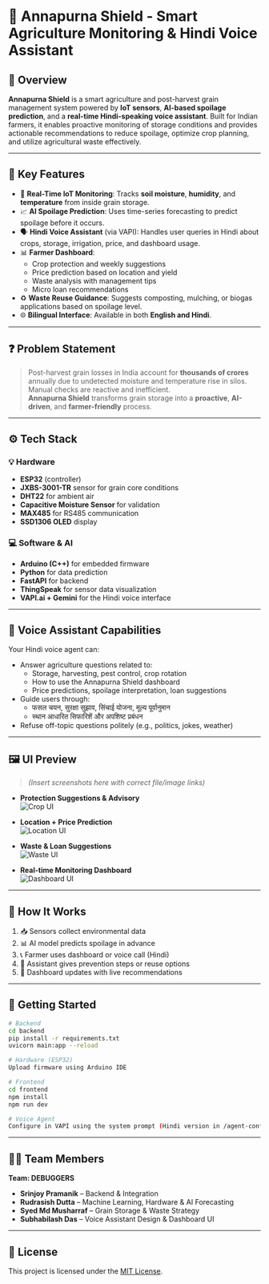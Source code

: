 
# 🌾 Annapurna Shield - Smart Agriculture Monitoring & Hindi Voice Assistant

## 🚀 Overview
**Annapurna Shield** is a smart agriculture and post-harvest grain management system powered by **IoT sensors**, **AI-based spoilage prediction**, and a **real-time Hindi-speaking voice assistant**. Built for Indian farmers, it enables proactive monitoring of storage conditions and provides actionable recommendations to reduce spoilage, optimize crop planning, and utilize agricultural waste effectively.

---

## 🔧 Key Features

- 📡 **Real-Time IoT Monitoring**: Tracks **soil moisture**, **humidity**, and **temperature** from inside grain storage.
- 📈 **AI Spoilage Prediction**: Uses time-series forecasting to predict spoilage before it occurs.
- 🗣️ **Hindi Voice Assistant** (via VAPI): Handles user queries in Hindi about crops, storage, irrigation, price, and dashboard usage.
- 📊 **Farmer Dashboard**:
  - Crop protection and weekly suggestions
  - Price prediction based on location and yield
  - Waste analysis with management tips
  - Micro loan recommendations
- ♻️ **Waste Reuse Guidance**: Suggests composting, mulching, or biogas applications based on spoilage level.
- 🌐 **Bilingual Interface**: Available in both **English and Hindi**.

---

## ❓ Problem Statement

> Post-harvest grain losses in India account for **thousands of crores** annually due to undetected moisture and temperature rise in silos. Manual checks are reactive and inefficient.  
> **Annapurna Shield** transforms grain storage into a **proactive**, **AI-driven**, and **farmer-friendly** process.

---

## ⚙️ Tech Stack

### 💡 Hardware
- **ESP32** (controller)
- **JXBS-3001-TR** sensor for grain core conditions
- **DHT22** for ambient air
- **Capacitive Moisture Sensor** for validation
- **MAX485** for RS485 communication
- **SSD1306 OLED** display

### 💻 Software & AI
- **Arduino (C++)** for embedded firmware
- **Python** for data prediction
- **FastAPI** for backend
- **ThingSpeak** for sensor data visualization
- **VAPI.ai + Gemini** for the Hindi voice interface

---

## 🧠 Voice Assistant Capabilities

Your Hindi voice agent can:

- Answer agriculture questions related to:
  - Storage, harvesting, pest control, crop rotation
  - How to use the Annapurna Shield dashboard
  - Price predictions, spoilage interpretation, loan suggestions
- Guide users through:
  - फसल चयन, सुरक्षा सुझाव, सिंचाई योजना, मूल्य पूर्वानुमान
  - स्थान आधारित सिफारिशें और अपशिष्ट प्रबंधन
- Refuse off-topic questions politely (e.g., politics, jokes, weather)

---

## 🖼️ UI Preview

> *(Insert screenshots here with correct file/image links)*

- **Protection Suggestions & Advisory**  
  ![Crop UI](link-to-image)

- **Location + Price Prediction**  
  ![Location UI](link-to-image)

- **Waste & Loan Suggestions**  
  ![Waste UI](link-to-image)

- **Real-time Monitoring Dashboard**  
  ![Dashboard UI](link-to-image)

---

## 📌 How It Works

1. 📥 Sensors collect environmental data
2. 📊 AI model predicts spoilage in advance
3. 📞 Farmer uses dashboard or voice call (Hindi)
4. 🧾 Assistant gives prevention steps or reuse options
5. 🔄 Dashboard updates with live recommendations

---

## 🧪 Getting Started

```bash
# Backend
cd backend
pip install -r requirements.txt
uvicorn main:app --reload

# Hardware (ESP32)
Upload firmware using Arduino IDE

# Frontend
cd frontend
npm install
npm run dev

# Voice Agent
Configure in VAPI using the system prompt (Hindi version in /agent-config)
```

---

## 👨‍🌾 Team Members

**Team: DEBUGGERS**

- **Srinjoy Pramanik** – Backend & Integration  
- **Rudrasish Dutta** – Machine Learning, Hardware & AI Forecasting  
- **Syed Md Musharraf** – Grain Storage & Waste Strategy  
- **Subhabilash Das** – Voice Assistant Design & Dashboard UI  

---

## 📄 License

This project is licensed under the [MIT License](LICENSE).
